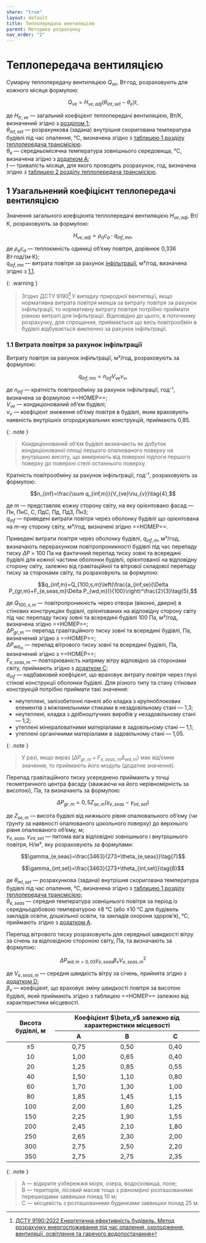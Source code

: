 ```yaml
---
share: "true"
layout: default
title: Теплопередача вентиляцією
parent: Методика розрахунку
nav_order: "2"
---
```



# Теплопередача вентиляцією

Сумарну теплопередачу вентиляцією $Q_{ve}$, Вт·год, розраховують для кожного місяця формулою:

$$Q_{ve}=H_{ve,adj}(θ_{int,set}-θ_e)t\tag{1},$$

де $H_{tr,ve}$ — загальний коефіцієнт теплопередачі вентиляцією, Вт/К, визначений згідно з [розділом 1](ventilation.md#1-узагальнений-коефіцієнт-теплопередачі-вентиляцією);  
$θ_{int,set}$ — розрахункова (задана) внутрішня скоригована температура будівлі під час опалення, ℃, визначена згідно з [таблицею 1 розділу теплопередача трансмісією](./transmission.md#1-значення-скоригованої-температури).  
$θ_e$ — середньомісячна температура зовнішнього середовища, ℃, визначена згідно з [додатком A](../appendixes/appendix-a.md);  
$t$ — тривалість місяця, для якого проводять розрахунок, год, визначена згідно з [таблицею 2 розділу теплопередача трансмісією](./transmission.md#2-щомісячна-тривалість-часових-інтервалів).

## 1 Узагальнений коефіцієнт теплопередачі вентиляцією

Значення загального коефіцієнта теплопередачі вентиляцією $H_{ve,adj}$, Вт/К, розраховують за формулою:

$$H_{ve,adj}=\rho_a c_a·q_{inf,mn}\tag{2},$$

де $\rho_ac_a$ — теплоємність одиниці обʼєму повітря, дорівнює 0,336 Вт·год/(м·К);  
$q_{inf,mn}$ — витрата повітря за рахунок [інфільтрації](https://en.wikipedia.org/wiki/Infiltration_(HVAC)), м³/год, визначена згідно з [1.1](ventilation.md#11-витрата-повітря-за-рахунок-інфільтрації).

{: .warning }
> Згідно ДСТУ 9190[^1] У випадку природної вентиляції, якщо нормативна витрата повітря менша за витрату повітря за рахунок інфільтрації, то нормативну витрату повітря потрібно приймати рівною витраті для інфільтрації. Відповідно до цього, в поточному розрахунку, для спрощення, приймається що весь повітрообмін в будівлі відбувається виключно за рахунок інфільтрації.

### 1.1 Витрата повітря за рахунок інфільтрації

Витрату повітря за рахунок інфільтрації, м³/год, розраховують за формулою:

$$q_{inf,mn}=n_{inf}V_{ve}\nu_v\tag{3},$$

де $n_{inf}$ — кратність повітрообміну за рахунок інфільтрації, год⁻¹, визначена за формулою ==НОМЕР==;  
$V_{ve}$ — кондиціонований обʼєм будівлі;  
$\nu_v$ — коефіцієнт зниження обʼєму повітря в будівлі, яким враховують наявність внутрішніх огороджувальних конструкцій, приймають 0,85.

{: .note }
> Кондиціонований обʼєм будівлі визначають як добуток кондиціонованої площі першого опалюваного поверху на внутрішню висоту, що вимірюють від поверхні підлоги першого поверху до поверхні стелі останнього поверху.

Кратність повітрообміну за рахунок інфільтрації, год⁻¹, розраховують за формулою:

$$n_{inf}=\frac{\sum q_{inf,m}}{V_{ve}\nu_{v}}\tag{4},$$

де $m$ — представляє кожну сторону світу, на яку орієнтовано фасад — Пн, ПнС, С, ПдС, Пд, ПдЗ, ПнЗ;  
$q_{inf}$ — приведені витрати повітря через оболонку будівлі що орієнтована на $m$-ну сторону світу, м³/год, визначені згідно ==НОМЕР==.

Приведені витрати повітря через оболонку будівлі, $q_{inf,m}$, м³/год, визначають перерахунком повітропроникності будівлі під час перепаду тиску $\Delta P$ = 100 Па на фактичний перепад тиску зовні та всередині будівлі для кожної частини оболонки будівлі, орієнтованої на відповідну сторону світу, залежно від гравітаційної та вітрової складової перепаду тиску за сторонами світу, та розраховують за формулою:

$$q_{inf,m}=Q_{100,s,m}\left(\frac{a_{inf,se}(\Delta P_{gr,m}+F_{e,seas,m}\Delta P_{wd,m})}{100}\right)^\frac{2}{3}\tag{5},$$

де $Q_{100,s,m}$ — повітропроникність через отвори (віконні, дверні) в стінових конструкціях будівлі, орієнтованих на відповідну сторону світу під час перепаду тиску зовні та всередині будівлі 100 Па, м³/год, визначена згідно ==НОМЕР==;  
$\Delta P_{gr,m}$ — перепад гравітаційного тиску зовні тa всередині будівлі, Па, визначений згідно з ==НОМЕР==;  
$\Delta P_{wd_m}$ — перепад вітрового тиску зовні та всередині будівлі, Па, визначений згідно з ==НОМЕР==;  
$F_{e,seas,m}$ — повторюваність напряму вітру відповідно за сторонами світу, приймають згідно з [додатком C](../appendixes/appendix-d.md);  
$a_{inf}$ — надбавковий коефіцієнт, що враховує витрату повітря через глухі стінові конструкції оболонки будівлі. Для різного типу та стану стінових конструкцій потрібно приймати такі значення:
- неутеплені, залізобетонні панелі або кладка з крупноблокових елементів з міжпанельними стиками в незадовільному стані — 1,3;
- неутеплені, кладка з дрібноштучних виробів у незадовільному стані — 1,2;
- утеплені мінераловатними матеріалами в задовільному стані — 1,1;
- утеплені органічними матеріалами в задовільному стані — 1,05.

{: .note }
> У разі, якщо вираз $(\Delta P_{gr,m}+F_{e,seas,m}\Delta_{wd,m})$ має відʼємне значення, то приймають його модуль (додатне значення).

Перепад гравітаційного тиску усереднено приймають у точці геометричного центра фасаду (зважаючи на його нерівномірність за висотою), Па, та визначають за формулою:

$$\Delta P_{gr,m}=0,5Z_{se,m}(\gamma_{e,seas}-\gamma_{int,set})\tag{6}$$

де $Z_{se,m}$ — висота будівлі від нижнього рівня опалювального обʼєму (чи ґрунту за наявності опалюваного цокольного поверху) до верхнього рівня опалюваного обʼєму, м;  
$\gamma_{e,seas}$, $\gamma_{int,set}$ — питома вага відповідно зовнішнього і внутрішнього повітря, H/м³, яку розраховують за формулами:

$$\gamma_{e,seas}=\frac{3463}{273+\theta_{e,seas}}\tag{7}$$

$$\gamma_{int,set}=\frac{3463}{273+\theta_{int,set}}\tag{8}$$

де $θ_{int,set}$ — розрахункова (задана) внутрішня скоригована температура будівлі під час опалення, ℃, визначена згідно з [таблицею 1 розділу теплопередача трансмісією](./transmission.md#1-значення-скоригованої-температури);  
$\theta_{e,seas}$  — середня температура зовнішнього повітря за період із середньодобовою температурою ≤8 ℃ (або ≤10 ℃ для будівель закладів освіти, дошкільної освіти, та закладів охорони здоровʼя), ℃, приймають згідно з [додатком A](../appendixes/appendix-a.md).

Перепад вітрового тиску розраховують для середньої швидкості вітру за січень за відповідною стороною світу, Па, та визначають за формулою:

$$\Delta P_{wd,m=0,03}\gamma_{e,seas}\beta_{v}V^2_{e,seas,m}\tag{9}$$

де $V_{e,seas,m}$ — середня швидкість вітру за січень, прийнята згідно з [додатком D](../appendixes/appendix-d.md);  
$\beta_{v}$ — коефіцієнт, що враховує зміну швидкості повітря за висотою будівлі, який приймають згідно з таблицею ==НОМЕР== залежно від характеристики місцевості.

<table>
<thead>
  <tr>
    <th rowspan="2">Висота будівлі, м</th>
    <th colspan="3">Коефіцієнт $\beta_v$ залежно від характеристики місцевості</th>
  </tr>
  <tr>
    <th>A</th>
    <th>B</th>
    <th>C</th>
  </tr>
</thead>
<tbody style="text-align: center;">
  <tr>
    <td>≤5</td>
    <td>0,75</td>
    <td>0,50</td>
    <td>0,40</td>
  </tr>
  <tr>
    <td>10</td>
    <td>1,00</td>
    <td>0,65</td>
    <td>0,40</td>
  </tr>
  <tr>
    <td>20</td>
    <td>1,25</td>
    <td>0,85</td>
    <td>0,55</td>
  </tr>
  <tr>
    <td>40</td>
    <td>1,50</td>
    <td>1,10</td>
    <td>0,80</td>
  </tr>
  <tr>
    <td>60</td>
    <td>1,70</td>
    <td>1,30</td>
    <td>1,00</td>
  </tr>
  <tr>
    <td>80</td>
    <td>1,85</td>
    <td>1,45</td>
    <td>1,15</td>
  </tr>
  <tr>
    <td>100</td>
    <td>2,00</td>
    <td>1,60</td>
    <td>1,25</td>
  </tr>
  <tr>
    <td>150</td>
    <td>2,25</td>
    <td>1,90</td>
    <td>1,55</td>
  </tr>
  <tr>
    <td>200</td>
    <td>2,45</td>
    <td>2,10</td>
    <td>1,80</td>
  </tr>
  <tr>
    <td>250</td>
    <td>2,65</td>
    <td>2,30</td>
    <td>2,00</td>
  </tr>
  <tr>
    <td>300</td>
    <td>2,75</td>
    <td>2,50</td>
    <td>2,20</td>
  </tr>
  <tr>
    <td>350</td>
    <td>2,75</td>
    <td>2,75</td>
    <td>2,35</td>
  </tr>
</tbody>
</table>

{: .note }
> А — відкрите узбережжя моря, озера, водосховища, поле;  
> В — територія, лісовий масив тощо з рівномірно розташованими перешкодами заввишки понад 10 м;  
> С — місцевість з розташованими будинками заввишки понад 25 м.



[^1]: [ДСТУ 9190:2022 Енергетична ефективність будівель. Метод розрахунку енергоспоживання під час опалення, охолодження, вентиляції, освітлення та гарячого водопостачання](https://online.budstandart.com/ua/catalog/doc-page.html?id_doc=98995)